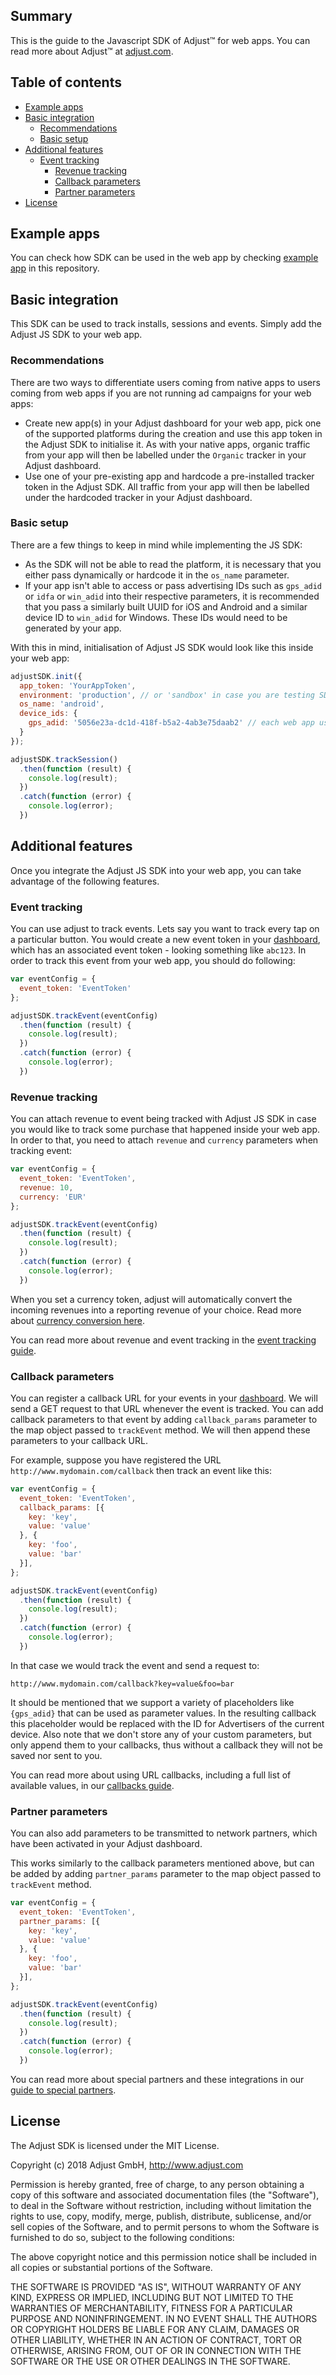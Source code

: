 ## Summary

This is the guide to the Javascript SDK of Adjust™ for web apps. You can read more about Adjust™ at [adjust.com].

## Table of contents

* [Example apps](#example-app)
* [Basic integration](#basic-integration)
   * [Recommendations](#recommendations)
   * [Basic setup](#basic-setup)
* [Additional features](#additional-features)
   * [Event tracking](#event-tracking)
      * [Revenue tracking](#revenue-tracking)
      * [Callback parameters](#callback-parameters)
      * [Partner parameters](#partner-parameters)
* [License](#license)

## <a id="example-app"></a>Example apps

You can check how SDK can be used in the web app by checking [example app][example-app] in this repository.

## <a id="basic-integration"></a>Basic integration

This SDK can be used to track installs, sessions and events. Simply add the Adjust JS SDK to your web app.

### <a id="recommendations"></a>Recommendations

There are two ways to differentiate users coming from native apps to users coming from web apps if you are not running ad campaigns for your web apps:

- Create new app(s) in your Adjust dashboard for your web app, pick one of the supported platforms during the creation and use this app token in the Adjust SDK to initialise it. As with your native apps, organic traffic from your app will then be labelled under the `Organic` tracker in your Adjust dashboard.
- Use one of your pre-existing app and hardcode a pre-installed tracker token in the Adjust SDK. All traffic from your app will then be labelled under the hardcoded tracker in your Adjust dashboard.

### <a id="basic-setup"></a>Basic setup

There are a few things to keep in mind while implementing the JS SDK:

- As the SDK will not be able to read the platform, it is necessary that you either pass dynamically or hardcode it in the `os_name` parameter.
- If your app isn't able to access or pass advertising IDs such as `gps_adid` or `idfa` or `win_adid` into their respective parameters, it is recommended that you pass a similarly built UUID for iOS and Android and a similar device ID to `win_adid` for Windows. These IDs would need to be generated by your app.

With this in mind, initialisation of Adjust JS SDK would look like this inside your web app:

```js
adjustSDK.init({
  app_token: 'YourAppToken',
  environment: 'production', // or 'sandbox' in case you are testing SDK locally with your web app
  os_name: 'android',
  device_ids: {
    gps_adid: '5056e23a-dc1d-418f-b5a2-4ab3e75daab2' // each web app user needs to have unique identifier
  }
});

adjustSDK.trackSession()
  .then(function (result) {
    console.log(result);
  })
  .catch(function (error) {
    console.log(error);
  })
```

## <a id="additional-features"></a>Additional features

Once you integrate the Adjust JS SDK into your web app, you can take advantage of the following features.

### <a id="event-tracking"></a>Event tracking

You can use adjust to track events. Lets say you want to track every tap on a particular button. You would create a new event token in your [dashboard], which has an associated event token - looking something like `abc123`. In order to track this event from your web app, you should do following:

```js
var eventConfig = {
  event_token: 'EventToken'
};

adjustSDK.trackEvent(eventConfig)
  .then(function (result) {
    console.log(result);
  })
  .catch(function (error) {
    console.log(error);
  })
```

### <a id="revenue-tracking"></a>Revenue tracking

You can attach revenue to event being tracked with Adjust JS SDK in case you would like to track some purchase that happened inside your web app. In order to that, you need to attach `revenue` and `currency` parameters when tracking event:

```js
var eventConfig = {
  event_token: 'EventToken',
  revenue: 10,
  currency: 'EUR'
};

adjustSDK.trackEvent(eventConfig)
  .then(function (result) {
    console.log(result);
  })
  .catch(function (error) {
    console.log(error);
  })
```

When you set a currency token, adjust will automatically convert the incoming revenues into a reporting revenue of your choice. Read more about [currency conversion here][currency-conversion].

You can read more about revenue and event tracking in the [event tracking guide](https://docs.adjust.com/en/event-tracking/#tracking-purchases-and-revenues).

### <a id="callback-parameters"></a>Callback parameters

You can register a callback URL for your events in your [dashboard]. We will send a GET request to that URL whenever the event is tracked. You can add callback parameters to that event by adding `callback_params` parameter to the map object passed to `trackEvent` method. We will then append these parameters to your callback URL.

For example, suppose you have registered the URL `http://www.mydomain.com/callback` then track an event like this:

```js
var eventConfig = {
  event_token: 'EventToken',
  callback_params: [{
    key: 'key',
    value: 'value'
  }, {
    key: 'foo',
    value: 'bar'
  }],
};

adjustSDK.trackEvent(eventConfig)
  .then(function (result) {
    console.log(result);
  })
  .catch(function (error) {
    console.log(error);
  })
```

In that case we would track the event and send a request to:

    http://www.mydomain.com/callback?key=value&foo=bar

It should be mentioned that we support a variety of placeholders like `{gps_adid}` that can be used as parameter values. In the resulting callback this placeholder would be replaced with the ID for Advertisers of the current device. Also note that we don't store any of your custom parameters, but only append them to your callbacks, thus without a callback they will not be saved nor sent to you.

You can read more about using URL callbacks, including a full list of available values, in our [callbacks guide][callbacks-guide].

### <a id="partner-parameters"></a>Partner parameters

You can also add parameters to be transmitted to network partners, which have been activated in your Adjust dashboard.

This works similarly to the callback parameters mentioned above, but can be added by adding `partner_params` parameter to the map object passed to `trackEvent` method.

```js
var eventConfig = {
  event_token: 'EventToken',
  partner_params: [{
    key: 'key',
    value: 'value'
  }, {
    key: 'foo',
    value: 'bar'
  }],
};

adjustSDK.trackEvent(eventConfig)
  .then(function (result) {
    console.log(result);
  })
  .catch(function (error) {
    console.log(error);
  })
```

You can read more about special partners and these integrations in our [guide to special partners][special-partners].

## <a id="license"></a>License

The Adjust SDK is licensed under the MIT License.

Copyright (c) 2018 Adjust GmbH, http://www.adjust.com

Permission is hereby granted, free of charge, to any person obtaining a copy of
this software and associated documentation files (the "Software"), to deal in
the Software without restriction, including without limitation the rights to
use, copy, modify, merge, publish, distribute, sublicense, and/or sell copies
of the Software, and to permit persons to whom the Software is furnished to do
so, subject to the following conditions:

The above copyright notice and this permission notice shall be included in all
copies or substantial portions of the Software.

THE SOFTWARE IS PROVIDED "AS IS", WITHOUT WARRANTY OF ANY KIND, EXPRESS OR
IMPLIED, INCLUDING BUT NOT LIMITED TO THE WARRANTIES OF MERCHANTABILITY,
FITNESS FOR A PARTICULAR PURPOSE AND NONINFRINGEMENT. IN NO EVENT SHALL THE
AUTHORS OR COPYRIGHT HOLDERS BE LIABLE FOR ANY CLAIM, DAMAGES OR OTHER
LIABILITY, WHETHER IN AN ACTION OF CONTRACT, TORT OR OTHERWISE, ARISING FROM,
OUT OF OR IN CONNECTION WITH THE SOFTWARE OR THE USE OR OTHER DEALINGS IN THE
SOFTWARE.


[adjust.com]:   https://adjust.com
[dashboard]:    http://adjust.com
[example-app]:  src/index.js

[callbacks-guide]:      https://docs.adjust.com/en/callbacks
[special-partners]:     https://docs.adjust.com/en/special-partners
[currency-conversion]:  https://docs.adjust.com/en/event-tracking/#tracking-purchases-in-different-currencies
